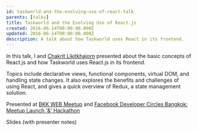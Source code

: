 ```yaml
---
id: taskworld-and-the-evolving-use-of-react-talk
parents: [talks]
title: Taskworld and the Evolving Use of React.js
created: 2016-06-14T00:00:00.000Z
updated: 2016-06-14T00:00:00.000Z
description: A talk about how Taskworld uses React in its frontend.
---
```


In this talk, I and [Chakrit Likitkhajorn](https://medium.com/@chrisza)
presented about the basic concepts of React.js and how Taskworld uses
React.js in its frontend.

Topics include declarative views,
functional components, virtual DOM, and handling state changes. It
also explores the benefits and challenges of using React, and gives a
quick overview of Redux, a state management solution.

Presented at [BKK WEB Meetup](https://www.meetup.com/bkk-web/events/231034570/) and [Facebook Developer Circles Bangkok: Meetup Launch '&' Hackathon](https://www.eventpop.me/e/2489)

<call-to-action href="https://taskworld.github.io/react-talk">
  Slides (with presenter notes)
</call-to-action>
